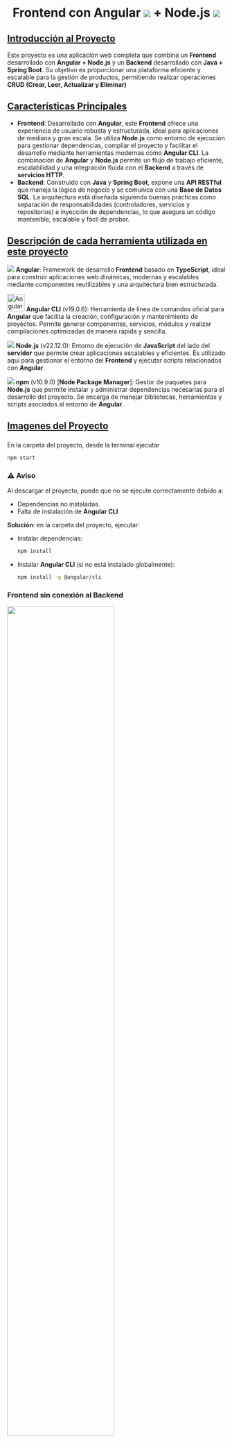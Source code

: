 <h1 align="center">Frontend con Angular <img src="https://skillicons.dev/icons?i=angular&perline=14"/> + Node.js <img src="https://skillicons.dev/icons?i=nodejs&perline=14"/></h1>
<h2><ins>Introducción al Proyecto</ins></h2>
<p>Este proyecto es una aplicación web completa que combina un <b>Frontend</b> desarrollado con <b>Angular + Node.js</b>  y un <b>Backend</b> desarrollado con <b>Java + Spring Boot</b>. Su objetivo es proporcionar una plataforma eficiente y escalable para la gestión de productos, permitiendo realizar operaciones <b>CRUD (Crear, Leer, Actualizar y Eliminar)</b></p>

<h2><ins>Características Principales</ins></h2>

- **Frontend**: Desarrollado con **Angular**, este **Frontend** ofrece una experiencia de usuario robusta y estructurada, ideal para aplicaciones de mediana y gran escala. Se utiliza **Node.js** como entorno de ejecución para gestionar dependencias, compilar el proyecto y facilitar el desarrollo mediante herramientas modernas como **Angular CLI**. La combinación de **Angular** y **Node.js** permite un flujo de trabajo eficiente, escalabilidad y una integración fluida con el **Backend** a través de **servicios HTTP**.
- **Backend**: Construido con **Java** y **Spring Boot**, expone una **API RESTful** que maneja la lógica de negocio y se comunica con una **Base de Datos SQL**. La arquitectura está diseñada siguiendo buenas prácticas como separación de responsabilidades (controladores, servicios y repositorios) e inyección de dependencias, lo que asegura un código mantenible, escalable y fácil de probar.

<h2><ins>Descripción de cada herramienta utilizada en este proyecto</ins></h2>

<img src="https://skillicons.dev/icons?i=angular&perline=14" /> **Angular**: Framework de desarrollo **Frontend** basado en **TypeScript**, ideal para construir aplicaciones web dinámicas, modernas y escalables mediante componentes reutilizables y una arquitectura bien estructurada.

<img src="https://skillicons.dev/icons?i=angular" title="Angular CLI" width="40"/> **Angular CLI** (v19.0.6): Herramienta de línea de comandos oficial para **Angular** que facilita la creación, configuración y mantenimiento de proyectos. Permite generar componentes, servicios, módulos y realizar compilaciones optimizadas de manera rápida y sencilla.

<img src="https://skillicons.dev/icons?i=nodejs&perline=14" /> **Node.js** (v22.12.0): Entorno de ejecución de **JavaScript** del lado del **servidor** que permite crear aplicaciones escalables y eficientes. Es utilizado aquí para gestionar el entorno del **Frontend** y ejecutar scripts relacionados con **Angular**.

<img src="https://skillicons.dev/icons?i=npm&perline=14" /> **npm** (v10.9.0) [**Node Package Manager**]: Gestor de paquetes para **Node.js** que permite instalar y administrar dependencias necesarias para el desarrollo del proyecto. Se encarga de manejar bibliotecas, herramientas y scripts asociados al entorno de **Angular**.

<h2><ins>Imagenes del Proyecto</ins></h2>
<h3></h3>
<p>En la carpeta del proyecto, desde la terminal ejecutar</p>

```bash
npm start
```

<h3>⚠️ Aviso</h3>
<p>Al descargar el proyecto, puede que no se ejecute correctamente debido a:</p>

- Dependencias no instaladas.
- Falta de instalación de **Angular CLI**

**Solución**: en la carpeta del proyecto, ejecutar:
- Instalar dependencias:
  ```bash
  npm install
  ```
- Instalar **Angular CLI** (si no está instalado globalmente):
  ```bash
  npm install -g @angular/cli
  ```

<h3>Frontend sin conexión al Backend</h3>

<img src="https://github.com/user-attachments/assets/c6757b96-03bb-4c88-8ae9-750992e72fa7" style="width:70%;">

<h3>Activando el Backend</h3>

Proyecto: [Backend API RESTful con Java + Spring Boot](https://github.com/CCrisstian/Java_SpringBoot_API-RESTful)
![image](https://github.com/user-attachments/assets/2927209a-3719-43d1-8a08-30cee1f7f175)

<h3>Frontend con conexión al Backend</h3>

<img src="https://github.com/user-attachments/assets/bd9e193f-d07f-443d-aa07-23c87e1153f6" style="width:70%;">
<img src="https://github.com/user-attachments/assets/156e8c18-6fb5-404c-86cc-3e23d8b69c73" style="width:70%;">
<img src="https://github.com/user-attachments/assets/e77ba9a9-539b-4b5a-a3e8-775a11a18706" style="width:70%;">
<img src="https://github.com/user-attachments/assets/7ad7801e-382b-443f-a4a8-d3fcfd3fe57e" style="width:70%;">
<img src="https://github.com/user-attachments/assets/31595601-28b6-423a-bbd8-322859a598d6" style="width:70%;">
<img src="https://github.com/user-attachments/assets/1004480f-80ef-412b-9458-e9108ea17af2" style="width:70%;">
<img src="https://github.com/user-attachments/assets/eb1be815-916f-4949-8b15-91d4f916233f" style="width:70%;">
<img src="https://github.com/user-attachments/assets/3b6569be-a7e0-489f-a961-9c9ab8b821bf" style="width:70%;">
<img src="https://github.com/user-attachments/assets/97b7b415-981f-447f-9ac5-254a8f385b63" style="width:70%;">

![Captura de pantalla 2025-04-28 163143](https://github.com/user-attachments/assets/0bcdbc82-65d8-4135-96ce-cb04e2e6e545)

<h1 align="center">Jerarquía de Componentes dentro del Proyecto</h1>
<p>La arquitectura del proyecto está orientada a <b>'componentes'</b> y sigue las buenas prácticas de <b>Angular</b>, separando la lógica de presentación, negocio y pruebas para facilitar el mantenimiento, la escalabilidad y el trabajo colaborativo.</p>
<p>En <b>Angular</b>, cada <b>'componente'</b> se compone de varios archivos que cumplen responsabilidades específicas. Esta separación promueve el principio de <b>'Single Responsibility'</b> (<b>una responsabilidad por archivo</b>):</p>

- `.ts`: Contiene la ***lógica del componente*** (clase `TypeScript`). Define propiedades, métodos y gestiona la interacción con la vista y otros componentes.
- `html`: Define la ***estructura visual del componente*** mediante una plantilla **HTML**. Es la interfaz que ve el usuario y que se enlaza con el `.ts` a través del **data binding**.
- `.css`: Contiene los ***estilos CSS específicos para el componente***. **Angular** aplica estos estilos de forma aislada (***encapsulación***), evitando conflictos con otros estilos globales.
- `.spec.ts`: Archivo de ***pruebas unitarias***. Permite testear el comportamiento del componente de forma automática usando herramientas como **Jasmine** y **Karma**, asegurando que siga funcionando correctamente al hacer cambios futuros.

```javascript
src/
└── app/
    ├── app.component.ts / app.component.html         ← Componente raíz ("Padre")
    │    └── Orquesta la aplicación: 
    │        mantiene el estado global de productos y coordina acciones.
    │        Contiene y comunica con los componentes hijos.
    │
    ├── components/
    │   ├── form.component.ts / form.component.html   ← Componente "Hijo" (Formulario)
    │   │    └── Permite crear o actualizar productos.
    │   │        Recibe un producto como @Input() y emite uno nuevo con @Output().
    │   │
    │   ├── products.component.ts / products.component.html ← Componente "Hijo" (Tabla)
    │        └── Muestra los productos en una tabla.
    │            Emite eventos para editar o eliminar un producto.
    │
    ├── services/
    │   └── product.service.ts                        ← Servicio
    │        └── Encapsula la lógica de comunicación con el backend:
    │            operaciones HTTP (GET, POST, PUT, DELETE).
    │
    ├── models/
        └── product.ts                                 ← Modelo de datos
             └── Define la estructura de un producto: id, name, description, price.
```

<h2>🧩 <ins>Descripción funcional de cada componente</ins></h2>

| Componente             | Descripción breve                                                                 |
|------------------------|-----------------------------------------------------------------------------------|
| **AppComponent**       | Componente principal del proyecto. Coordina el flujo de datos y renderiza hijos.  |
| **FormComponent**      | Componente 'hijo' encargado del formulario para crear o editar productos.         |
| **ProductsComponent**  | Componente 'hijo' que muestra los productos en una tabla con opciones de acción.  |
| **ProductService**     | Servicio que centraliza la lógica HTTP para interactuar con la API backend.       |
| **Product (Model)**    | Define la entidad de producto utilizada en el formulario y la tabla.              |

<h1 align="center">Descripción de cada Componente dentro del Proyecto</h1>

<h2>app.component.ts / app.component.html (Componente "raíz" / "padre")</h2>

- `app.component.ts` - **Componente "raíz" / "padre"**
  - **Función**: Coordina el flujo de datos de la aplicación, manteniendo y actualizando el estado global de los productos. Gestiona la **creación**, **actualización**, **selección** y **eliminación** de productos, comunicándose con el `ProductService` para realizar **operaciones HTTP**.
  - **Responsabilidades principales**:
    - **Mantener el estado de los productos**:
      - `products: Product[]` **guarda** todos los productos cargados desde el **Backend**.
      - `productSelected: Product` **almacena** temporalmente un producto que se está **editando**.
    - **Cargar productos al iniciar** (`ngOnInit`):
      - Al inicializarse, llama al servicio (`findAll()`) para obtener y almacenar los productos.
    - **Actualizar producto seleccionado** (`onUpdateProductEvent`):
      - Recibe un producto de un componente hijo (por ejemplo, la **tabla**) y lo guarda en `productSelected` para **edición**.
    - **Agregar o actualizar un producto** (`addProduct`):
      - Si el producto tiene `id > 0`, **actualiza** un producto existente mediante el servicio (`update()`).
      - Si el producto **no tiene ID** (**nuevo producto**), lo **crea** mediante el servicio (`create()`).
      - En ambos casos, actualiza el array products local para reflejar el cambio.
    - **Eliminar un producto** (`onRemoveProductEvent`):
      - Recibe un **ID**, llama al servicio (`remove()`) para **eliminar** el producto, y actualiza el array local eliminándolo.

- `app.component.html` - **Plantilla del componente "raíz" / "padre"**
  - **Función**: Define la estructura principal de la vista, organizando y conectando los **componentes 'hijos'** (`product-form` y `table-product`). Gestiona la comunicación entre ellos y el `app.component.ts` a través de **inputs** y **outputs**.
  - Responsabilidades principales:
  - Mostrar el título:
    - Imprime la variable `title` que contiene el nombre del proyecto.
  - Incluir el **componente de formulario** (`product-form`):
    - **Input** (`[product]`): **recibe** el **producto** seleccionado para editar.
    - **Output** (`(addProductEvent)`): **escucha** el **evento de creación o actualización** de **producto** y **ejecuta** `addProduct($event)`.
  - Incluir el **componente de tabla** (`table-product`):
    - **Input** (`[products]`): **recibe** la **lista de productos** para mostrarlos en una **tabla**.
    - **Outputs**:
      - `(updateProductEvent)`: **escucha** cuando se desea **editar un producto** y **ejecuta** `onUpdateProductEvent($event)`.
      - `(removeProductEvent)`: **escucha** cuando se desea **eliminar un producto** y **ejecuta** `onRemoveProductEvent($event)`.

<h2>form.component.ts / form.component.html</h2>

- `form.component.ts` - **Componente de formulario**
  - **Función**: Gestiona el formulario para **crear** o **editar** un **producto**, enviando los datos al **componente 'padre'** (`AppComponent`) cuando el usuario envía el formulario.
  - **Responsabilidades principales**:
    - **Recibir un producto para editar** (`@Input()`):
      - `product: Product` **almacena** el **producto actual**, ya sea uno **nuevo** o uno que se desea **editar**.
    - **Emitir un producto al 'padre'** (`@Output()`):
      - `addProductEvent`: evento que **envía** el **producto** completado o **editado** al `AppComponent`.
    - **Enviar el formulario** (`onSubmit`):
      - **Si el formulario es válido**:
        - **Emite** el **producto** mediante `addProductEvent.emit(this.product)`.
        - **Limpia** el objeto `product`.
        - **Resetea** el **formulario** (`NgForm`) para dejarlo listo para una nueva entrada.
    - **Limpiar el formulario** (`clean`):
      - **Resetea** el objeto `product` creando una nueva instancia vacía (`new Product()`).

- `form.component.html`- **Plantilla del formulario de productos**
  - **Función**: Define el **formulario** para **Crear** o **Actualizar** **productos**, controlando la **validación de los datos** y **emitiendo el producto** al enviarlo.
  - **Responsabilidades principales**:
    - **Título dinámico**:
      - Muestra `"Actualizar"` o `"Crear"` dependiendo de si el producto tiene un id mayor a 0 (`product.id > 0`).
    - **Formulario** (`<form>`):
      - Se vincula al método `onSubmit(productForm)` para **enviar los datos**.
      - Utiliza **template-driven forms** (`#productForm="ngForm"`) para **manejar el estado** y **validación del formulario**.
    - **Campos del formulario**:
      - **Nombre** (`name`):
        - Campo de **texto obligatorio** (`required`) y con **mínimo de 4 caracteres** (`minlength="4"`).
        - Muestra **mensajes de error** si no cumple las validaciones.
      - **Descripción** (`description`):
        - Campo de **texto obligatorio** (`required`).
        - Muestra mensaje si falta completar la descripción.
      - **Precio** (`price`):
        - Campo **numérico obligatorio** (`required`) y debe ser **mayor a 10** (`min="10"`).
        - Muestra errores si no se cumple alguna de estas reglas.
    - **Botón de envío** (`button`):
      - El botón cambia su texto a `"Actualizar"` o `"Crear"`, igual que el título.
      - El botón se desactiva (`[disabled]`) si el formulario no es válido (`productForm.form.invalid`).
    - **Validaciones en pantalla**:
      - Usando directivas de **Angular** (`@if`) muestra **mensajes de error** en tiempo real cuando el usuario interactúa con cada campo.

<h2>products.component.ts / products.component.html</h2>

- `products.component.ts` - **Tabla de productos**
  - **Función**: Controla el **listado de productos**, permitiendo seleccionar uno para **actualizarlo** o **eliminar** uno.
  - **Responsabilidades principales**:
    - **Título interno**:
      - Define un `title` estático: `'Listado de Productos'`.
    - **Entrada de datos** (`@Input`):
      - Recibe el listado de productos (`products: Product[]`) desde el **componente 'padre'** (`AppComponent`).
    - **Salida de eventos** (`@Output`):
      - `updateProductEvent`: **Emite** un **producto** cuando el usuario desea **Editarlo**.
      - `removeProductEvent`: **Emite** el **ID** de un **producto** cuando el usuario desea **Eliminarlo**.
    - **Métodos**:
      - `onUpdateProduct(product: Product)`: **Llama** al **emit** para mandar el **producto seleccionado** para **Actualizarlo**.
      - `onRemoveProduct(id: number)`: **Llama** al **emit** para mandar el **ID** del **producto** a **Eliminar**.

- `products.component.html` - **Visualización lógica del listado**
  - **Función**: presenta el listado de productos recibido por `@Input()`, y permite al usuario **Editar** o **Eliminar** cada producto.
  - **Título del componente**
    - Muestra el título `"Listado de Productos"` definido en el **TS**.
  - **Condicional** `@if(products.length > 0)`
    - **Si hay productos**:
      - Muestra una tabla.
      - Recorre el array `products` con `@for`.
      - Cada fila representa un producto con:
        - **ID**
        - **Nombre**
        - **Descripción**
        - **Precio**
        - **Botones** para:
          - **Actualizar** → **emite** el **producto** completo (`onUpdateProduct(product)`).
          - **Eliminar** → **emite** solo el **ID** (`onRemoveProduct(product.id)`).
  - Condicional `@else`
    - Si no hay productos, muestra un mensaje de advertencia.
  - 🧠 **Lógica clave**:
    - La **tabla** solo se muestra si hay productos.
    - Cada acción (**Actualizar** / **Eliminar**) dispara un evento al **componente 'padre'**, que maneja la lógica con `ProductService`.

<h2>product.service.ts</h2>

- **Función**: Este servicio actúa como **intermediario** entre los **componentes de Angular** y el **Backend**. Gestiona todas las operaciones de red relacionadas con los **productos** (**C.R.U.D.**).
- **Responsabilidades principales**:
  - **Recuperar** todos los **productos** del **Backend**.
  - **Crear** un nuevo **producto**.
  - **Actualizar** un **producto** existente.
  - **Eliminar** un **producto** por su **ID**.
  - Utilizar `HttpClient` para **enviar** y **recibir** datos del **servidor**.
  - Trabajar con `Observable` para manejar **respuestas asincrónicas**.
- **Métodos**:
  - `findAll(): Observable<Product[]>`
    - **Responsabilidad**: Obtener la lista completa de productos desde el **Backend**.
    - **Tipo de petición HTTP**: `GET`
    - **Ruta**: `http://localhost:8080`
    - **Devuelve**: Un **observable** con un array de objetos `Product`.
  - `create(product: Product): Observable<Product>`
    - **Responsabilidad**: **Crear** un nuevo **producto** en el **servidor**.
    - **Tipo de petición HTTP**: `POST`
    - **Ruta**: `http://localhost:8080`
    - **Parámetro**: Un objeto `Product`.
    - **Devuelve**: Un **observable** con el **producto creado**.
  - `update(product: Product): Observable<Product>`
    - **Responsabilidad**: **Actualizar** un **producto** existente en el **servidor**.
    - **Tipo de petición HTTP**: `PUT`
    - **Ruta**: `http://localhost:8080/{id}`
    - **Parámetro**: Un objeto `Product` con su **ID** correspondiente.
    - **Devuelve**: Un **observable** con el **producto actualizado**.
  - `remove(id: number): Observable<Product>`
    - **Responsabilidad**: **Eliminar** un **producto** según su **ID**.
    - **Tipo de petición HTTP**: `DELETE`
    - **Ruta**: `http://localhost:8080/{id}`
    - **Parámetro**: El **ID** del **producto**.
    - **Devuelve**: Un **observable** con el **producto eliminado**.
  
<h2>product.ts</h2>

- **Función**: Definir la estructura del **modelo** `Product` que representa un **producto** dentro de la aplicación. Este modelo es usado para tipar objetos en **formularios**, **servicios** y **vistas**.
- **Responsabilidades principales**:
  - Representar los datos de un producto.
  - Asegurar consistencia tipada en todo el sistema (**componentes**, **servicios**, **formularios**).
  - Facilitar el **enlace de datos** (**data binding**) entre la **vista** y el **modelo**.
- **Propiedades**:
  - `id!: number;`
    - **Descripción**: Identificador único del producto.
    - **Nota**: Se usa `!` (**non-null assertion operator**) para indicar que la propiedad será inicializada luego. **TypeScript**, al ser fuertemente tipado, espera que todas las **propiedades obligatorias** de una **clase** sean **inicializadas en el constructor** o en el **momento de su declaración**. Si no lo están, mostrará un Error. Para evitar este error sin tener que inicializar inmediatamente cada propiedad (por ejemplo, cuando los valores vendrán de un **formulario** o de una **API**), se utiliza el operador `!`.
  - `name!: string;`
    - **Descripción**: **Nombre** del **producto**.
  - `description!: string;`
    - **Descripción**: Breve **descripción** del **producto**.
  - `price!: number;`
    - **Descripción**: **Precio** del **producto**.

<h1 align="center"><img src="https://sweetalert2.github.io/images/SweetAlert2.png" alt="SweetAlert2 Logo" width="240"/></h1>
<p><b>SweetAlert2</b> es una librería moderna de <b>JavaScript</b> que permite mostrar alertas personalizadas y visualmente atractivas en el navegador. Reemplaza las alertas estándar de <b>JavaScript</b> (alert, confirm, prompt) con cuadros de diálogo animados, configurables y con un diseño más profesional.</p>

<h2><ins>¿Para qué sirve?</ins></h2>

- Mostrar **mensajes de éxito, error o advertencia**
- **Confirmar acciones** del usuario (como eliminar un registro)
- **Recoger datos de entrada** a través de **formularios** embebidos
- Mejorar la experiencia del usuario con alertas elegantes y responsivas

<h2><ins>¿Para qué sirve Swal.fire?</ins></h2>

El método **Swal.fire** es la forma principal de mostrar una alerta o modal utilizando **SweetAlert2**. Se utiliza dentro de los componentes **TypeScript** (`.ts`) de tu aplicación para mostrar mensajes:

- **Éxito**: Por ejemplo, al guardar datos o completar una acción correctamente.
- **Error**: Para mostrar alertas de error cuando algo sale mal.
- **Advertencia**: Para confirmar una acción crítica, como eliminar un elemento.
- **Confirmaciones**: Para permitir que el usuario confirme o cancele una acción.

